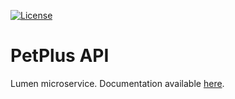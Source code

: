 [![License](https://img.shields.io/badge/License-Apache%202.0-blue.svg)](https://opensource.org/licenses/Apache-2.0)

# PetPlus API

Lumen microservice. Documentation available [here](https://jelic98.github.io/petplus_api/).
